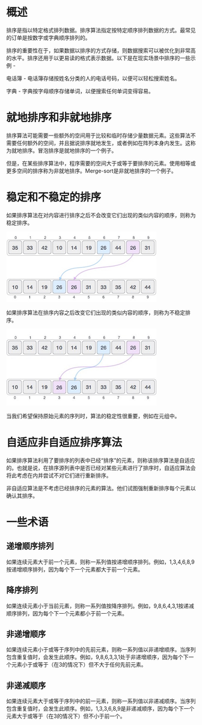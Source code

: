 # 概述
排序是指以特定格式排列数据。排序算法指定按特定顺序排列数据的方式。最常见的订单是按数字或字典顺序排列的。

排序的重要性在于，如果数据以排序的方式存储，则数据搜索可以被优化到非常高的水平。排序还用于以更易读的格式表示数据。以下是在现实场景中排序的一些示例 -

电话簿 - 电话簿存储按姓名分类的人的电话号码，以便可以轻松搜索姓名。

字典 - 字典按字母顺序存储单词，以便搜索任何单词变得容易。

# 就地排序和非就地排序
排序算法可能需要一些额外的空间用于比较和临时存储少量数据元素。这些算法不需要任何额外的空间，并且据说排序就地发生，或者例如在阵列本身内发生。这称为就地排序。冒泡排序是就地排序的一个例子。

但是，在某些排序算法中，程序需要的空间大于或等于要排序的元素。使用相等或更多空间的排序称为非就地排序。Merge-sort是非就地排序的一个例子。

# 稳定和不稳定的排序
如果排序算法在对内容进行排序之后不会改变它们出现的类似内容的顺序，则称为稳定排序。

![](./images/stable_sort.jpg)

如果排序算法在排序内容之后改变它们出现的类似内容的顺序，则称为不稳定排序。

![](./images/unstable_sort.jpg)

当我们希望保持原始元素的序列时，算法的稳定性很重要，例如在元组中。

# 自适应非自适应排序算法
如果排序算法利用了要排序的列表中已经“排序”的元素，则称该排序算法是自适应的。也就是说，在排序源列表中是否已经对某些元素进行了排序时，自适应算法会将此考虑在内并尝试不对它们进行重新排序。

非自适应算法是不考虑已经排序的元素的算法。他们试图强制重新排序每个元素以确认其排序。

# 一些术语
## 递增顺序排列
如果连续元素大于前一个元素，则称一系列值按递增顺序排列。例如，1,3,4,6,8,9按递增顺序排列，因为每个下一个元素都大于前一个元素。

## 降序排列
如果连续元素小于当前元素，则称一系列值按降序排列。例如，9,8,6,4,3,1按递减顺序排列，因为每个下一个元素都小于前一个元素。

## 非递增顺序
如果连续元素小于或等于序列中的先前元素，则称一系列值以非递增顺序。当序列包含重复值时，会发生此顺序。例如，9,8,6,3,3,1处于非递增顺序，因为每个下一个元素小于或等于（在3的情况下）但不大于任何先前元素。

## 非递减顺序
如果连续元素大于或等于序列中的前一元素，则称一系列值以非递减顺序。当序列包含重复值时，会发生此顺序。例如，1,3,3,6,8,9是非递减顺序，因为每个下一个元素大于或等于（在3的情况下）但不小于前一个。

